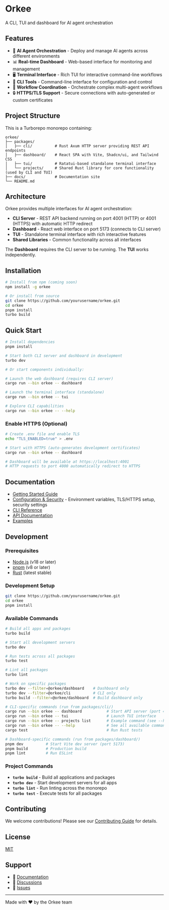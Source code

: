 # Orkee

A CLI, TUI and dashboard for AI agent orchestration

## Features

- 🤖 **AI Agent Orchestration** - Deploy and manage AI agents across different environments
- 📊 **Real-time Dashboard** - Web-based interface for monitoring and management
- 🖥️ **Terminal Interface** - Rich TUI for interactive command-line workflows
- 🔧 **CLI Tools** - Command-line interface for configuration and control
- 🔗 **Workflow Coordination** - Orchestrate complex multi-agent workflows
- 🔒 **HTTPS/TLS Support** - Secure connections with auto-generated or custom certificates

## Project Structure

This is a Turborepo monorepo containing:

```
orkee/
├── packages/
│   ├── cli/          # Rust Axum HTTP server providing REST API endpoints  
│   ├── dashboard/    # React SPA with Vite, Shadcn/ui, and Tailwind CSS
│   ├── tui/          # Ratatui-based standalone terminal interface
│   └── projects/     # Shared Rust library for core functionality (used by CLI and TUI)
├── docs/             # Documentation site
└── README.md
```

## Architecture

Orkee provides multiple interfaces for AI agent orchestration:

- **CLI Server** - REST API backend running on port 4001 (HTTP) or 4001 (HTTPS) with automatic HTTP redirect
- **Dashboard** - React web interface on port 5173 (connects to CLI server)
- **TUI** - Standalone terminal interface with rich interactive features
- **Shared Libraries** - Common functionality across all interfaces

The **Dashboard** requires the CLI server to be running. The **TUI** works independently.

## Installation

```bash
# Install from npm (coming soon)
npm install -g orkee

# Or install from source
git clone https://github.com/yourusername/orkee.git
cd orkee
pnpm install
turbo build
```

## Quick Start

```bash
# Install dependencies
pnpm install

# Start both CLI server and dashboard in development
turbo dev

# Or start components individually:

# Launch the web dashboard (requires CLI server)
cargo run --bin orkee -- dashboard

# Launch the terminal interface (standalone)
cargo run --bin orkee -- tui

# Explore CLI capabilities
cargo run --bin orkee -- --help
```

### Enable HTTPS (Optional)

```bash
# Create .env file and enable TLS
echo "TLS_ENABLED=true" > .env

# Start with HTTPS (auto-generates development certificates)
cargo run --bin orkee -- dashboard

# Dashboard will be available at https://localhost:4001
# HTTP requests to port 4000 automatically redirect to HTTPS
```

## Documentation

- [Getting Started Guide](docs/getting-started.md)
- [Configuration & Security](DOCS.md) - Environment variables, TLS/HTTPS setup, security settings
- [CLI Reference](docs/cli-reference.md)
- [API Documentation](docs/api.md)
- [Examples](examples/)

## Development

### Prerequisites

- [Node.js](https://nodejs.org/) (v18 or later)
- [pnpm](https://pnpm.io/) (v8 or later)
- [Rust](https://rustup.rs/) (latest stable)

### Development Setup

```bash
git clone https://github.com/yourusername/orkee.git
cd orkee
pnpm install
```

### Available Commands

```bash
# Build all apps and packages
turbo build

# Start all development servers
turbo dev

# Run tests across all packages
turbo test

# Lint all packages
turbo lint

# Work on specific packages
turbo dev --filter=@orkee/dashboard    # Dashboard only
turbo dev --filter=@orkee/cli          # CLI only
turbo build --filter=@orkee/dashboard  # Build dashboard only

# CLI-specific commands (run from packages/cli/)
cargo run --bin orkee -- dashboard           # Start API server (port 4001)
cargo run --bin orkee -- tui                 # Launch TUI interface
cargo run --bin orkee -- projects list       # Example command (see --help for all)
cargo run --bin orkee -- --help              # See all available commands
cargo test                                   # Run Rust tests

# Dashboard-specific commands (run from packages/dashboard/)
pnpm dev          # Start Vite dev server (port 5173)
pnpm build        # Production build
pnpm lint         # Run ESLint
```

### Project Commands

- **`turbo build`** - Build all applications and packages
- **`turbo dev`** - Start development servers for all apps
- **`turbo lint`** - Run linting across the monorepo
- **`turbo test`** - Execute tests for all packages

## Contributing

We welcome contributions! Please see our [Contributing Guide](CONTRIBUTING.md) for details.

## License

[MIT](LICENSE)

## Support

- 📖 [Documentation](https://orkee.dev/docs)
- 💬 [Discussions](https://github.com/yourusername/orkee/discussions)
- 🐛 [Issues](https://github.com/yourusername/orkee/issues)

---

Made with ❤️ by the Orkee team